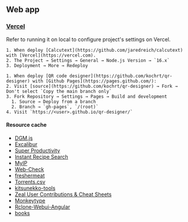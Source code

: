 ## Web app

### [Vercel](https://vercel.com)

Refer to running it on local to configure project's settings on Vercel.

````{tab} Example 1
1. When deploy [Calcutext](https://github.com/jaredreich/calcutext) with [Vercel](https://vercel.com).
2. The Project → Settings → General → Node.js Version → `16.x`
3. Deployment → More → Redeploy
````

````{tab} Example 2
1. When deploy [QR code designer](https://github.com/kochrt/qr-designer) with [Github Pages](https://pages.github.com/):
2. Visit [source](https://github.com/kochrt/qr-designer) → Fork → Don't select `Copy the main branch only`
3. Fork Repository → Settings → Pages → Build and development
  1. Source → Deploy from a branch
  2. Branch → `gh-pages`, `/(root)`
4. Visit `https://<user>.github.io/qr-designer/`
````

#### Resource cache

- [DGM.js](https://github.com/dgmjs/dgmjs)
- [Excalibur](https://github.com/camelot-dev/excalibur)
- [Super Productivity](https://github.com/johannesjo/super-productivity)
- [Instant Recipe Search](https://github.com/typesense/showcase-recipe-search)
- [MyIP](https://github.com/jason5ng32/MyIP)
- [Web-Check](https://github.com/Lissy93/web-check)
- [freshermeat](https://github.com/cedricbonhomme/freshermeat)
- [Torrents.csv](https://github.com/emtee40/torrents-csv-server)
- [kitsunekko-tools](https://github.com/Ajatt-Tools/kitsunekko-tools)
- [Zeal User Contributions & Cheat Sheets](https://github.com/xantiagoma/zealusercontributions)
- [Monkeytype](https://github.com/monkeytypegame/monkeytype)
- [Rclone-Webui-Angular](https://github.com/yuudi/rclone-webui-angular)
- [books](https://github.com/frappe/books)